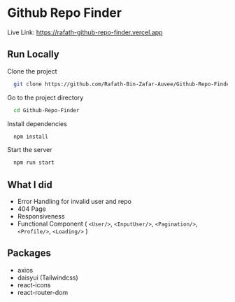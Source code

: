 # Github Repo Finder

Live Link: https://rafath-github-repo-finder.vercel.app




## Run Locally

Clone the project

```bash
  git clone https://github.com/Rafath-Bin-Zafar-Auvee/Github-Repo-Finder.git
```

Go to the project directory

```bash
  cd Github-Repo-Finder
```

Install dependencies

```bash
  npm install
```

Start the server

```bash
  npm run start
```


## What I did

- Error Handling for invalid user and repo
- 404 Page
- Responsiveness
- Functional Component ( 
    `<User/>`,
    `<InputUser/>`, 
    `<Pagination/>`, 
    `<Profile/>`, 
    `<Loading/>`
    )



## Packages


- axios
- daisyui (Tailwindcss)
- react-icons
- react-router-dom